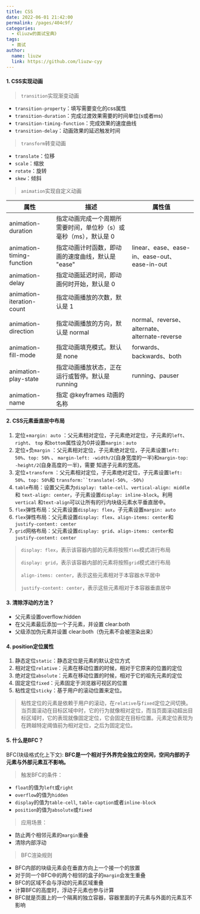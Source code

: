 ```yaml
---
title: CSS
date: 2022-06-01 21:42:00
permalink: /pages/404c9f/
categories:
  - 《liuzw的面试宝典》
tags:
  - 面试
author:
  name: liuzw
  link: https://github.com/liuzw-cyy
---
```

#### 1. CSS实现动画
> `transition`实现渐变动画
>
- `transition-property`：填写需要变化的css属性
- `transition-duration`：完成过渡效果需要的时间单位(s或者ms)
- `transition-timing-function`：完成效果的速度曲线
- `transition-delay`：动画效果的延迟触发时间

> `transform`转变动画
>
- `translate`：位移
- `scale`：缩放
- `rotate`：旋转
- `skew`：倾斜

> `animation`实现自定义动画
>

| 属性 | 描述 | 属性值 |
| --- | --- | --- |
| animation-duration | 指定动画完成一个周期所需要时间，单位秒（s）或毫秒（ms），默认是 0 |  |
| animation-timing-function | 指定动画计时函数，即动画的速度曲线，默认是 "ease" | linear、ease、ease-in、ease-out、ease-in-out |
| animation-delay | 指定动画延迟时间，即动画何时开始，默认是 0 |  |
| animation-iteration-count | 指定动画播放的次数，默认是 1 |  |
| animation-direction | 指定动画播放的方向，默认是 normal | normal、reverse、alternate、alternate-reverse |
| animation-fill-mode | 指定动画填充模式。默认是 none | forwards、backwards、both |
| animation-play-state | 指定动画播放状态，正在运行或暂停。默认是 running | running、pauser |
| animation-name | 指定 @keyframes 动画的名称 |  |
#### 2. CSS元素垂直居中布局
  1. 定位+`margin: auto` ：父元素相对定位，子元素绝对定位，子元素的`left`、 `right`、 `top`  和`bottom`属性设为0并设置`margin：auto`
  2. 定位+负`margin` ：父元素相对定位，子元素绝对定位，子元素设置`left: 50%`、`top: 50%` 、 `margin-left: -width/2`(自身宽度的一半)和`margin-top: -height/2`(自身高度的一半)，需要  知道子元素的宽高。
  3. 定位+`transform` ：父元素相对定位，子元素绝对定位，子元素设置`left: 50%`、`top: 50%`和 `transform:``translate(-50%, -50%)`
  4. `table`布局：设置父元素为`display: table-cell`、`vertical-align: middle`和  `text-align: center`，子元素设置`display: inline-block`。利用`vertical`
  和`text-align`可以让所有的行内块级元素水平垂直居中。
  5. `flex`弹性布局：父元素设置`display: flex`，子元素设置`margin: auto`
  6. `flex`弹性布局：父元素设置`display: flex`、`align-items: center`和 `justify-content: center`
  7. `grid`网格布局：父元素设置`display: grid`、`align-items: center`和 `justify-content: center`

  > `display: flex`，表示该容器内部的元素将按照`flex`模式进行布局
  >
  > `display: grid`，表示该容器内部的元素将按照`grid`模式进行布局
  >
  > `align-items: center`，表示这些元素相对于本容器水平居中
  >
  > `justify-content: center`，表示这些元素相对于本容器垂直居中
#### 3. 清除浮动的方法？
  * 父元素设置overflow:hidden
  * 在父元素最后添加一个子元素，并设置 clear:both
  * 父级添加伪元素并设置 clear:both（伪元素不会被渲染出来）
#### 4. position定位属性
  1. 静态定位`static`：静态定位是元素的默认定位方式
  2. 相对定位`relative`：元素在移动位置的时候，相对于它原来的位置的定位
  3. 绝对定位`absolute`：元素在移动位置的时候，相对于它的祖先元素的定位
  4. 固定定位`fixed`：元素固定于浏览器可视区的位置
  5. 粘性定位`sticky`：基于用户的滚动位置来定位。
  > 粘性定位的元素是依赖于用户的滚动，在`relative`与`fixed`定位之间切换。当页面滚动在目标区域中时，它的行为就像相对定位，而当页面滚动超出目标区域时，它的表现就像固定定位，它会固定在目标位置。元素定位表现为在跨越特定阈值前为相对定位，之后为固定定位。
#### 5. 什么是BFC？
BFC(块级格式化上下文): **BFC是一个相对于外界完全独立的空间，空间内部的子元素与外部元素互不影响。**

> 触发BFC的条件：
>
- `float`的值为`left`或`right`
- `overflow`的值为`hidden`
- `display`的值为`table-cell`, `table-caption`或者`inline-block`
- `position`的值为`absolute`或`fixed`

> 应用场景：
>
- 防止两个相邻元素的`margin`重叠
- 清除内部浮动

> BFC渲染规则
>
- BFC内部的块级元素会在垂直方向上一个接一个的放置
- 对于同一个BFC中的两个相邻的盒子的`margin`会发生重叠
- BFC的区域不会与浮动的元素区域重叠
- 计算BFC的高度时，浮动子元素也参与计算
- BFC就是页面上的一个隔离的独立容器，容器里面的子元素与外面的元素互不影响

